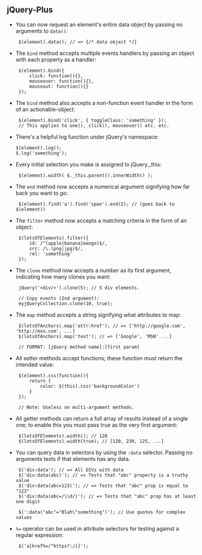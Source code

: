 jQuery-Plus
--

 - You can now request an element's entire data object by passing no arguments to `data()`:
    
        $(element).data(); // => {/* data object */}
    
 - The `bind` method accepts multiple events handlers by passing an object with each property as a handler:
    
        $(element).bind({
            click: function(){},
            mouseover: function(){},
            mouseout: function(){}
        });
    
 - The `bind` method also accepts a non-function event handler in the form of an actionable-object:
 
        $(element).bind('click', { toggleClass: 'something' });
        // This applies to one(), click(), mouseover() etc. etc.
    
 -  There's a helpful log function under jQuery's namespace:
    
        $(element).log();
        $.log('something');
    
 - Every initial selection you make is assigned to jQuery._this:
    
        $(element).width( $._this.parent().innerWidth() );
    
 - The `end` method now accepts a numerical argument signifying how far back you want to go:
    
        $(element).find('a').find('span').end(2); // (goes back to $(element))
    
 - The `filter` method now accepts a matching criteria in the form of an object:
    
        $(lotsOfElements).filter({
            id: /^(apple|banana|mango)$/,
            src: /\.(png|jpg)$/,
            rel: 'something'
        });
    
 - The `clone` method now accepts a number as its first argument, indicating how many clones you want:
    
        jQuery('<div/>').clone(5); // 5 div elements.
        
        // Copy events (2nd argument):
        myjQueryCollection.clone(10, true);
    
 - The `map` method accepts a string signifying what attributes to map:
    
        $(lotsOfAnchors).map('attr:href'); // => ['http://google.com', 'http://msn.com', ...]
        $(lotsOfAnchors).map('text'); // => ['Google', 'MSN' ...]
        
        // FORMAT: [jQuery method name]:[first param]
    
 - All setter methods accept functions; these function must return the intended value:
    
        $(element).css(function(){
            return {
                color: $(this).css('backgroundColor')
            }
        });
        
        // Note: Useless on multi-argument methods.
    
 - All getter methods can return a full array of results instead of a single one; to enable this you must pass true as the very first argument:
    
        $(lotsOfElements).width(); // 120
        $(lotsOfElements).width(true); // [120, 230, 125, ...]
    
 - You can query data in selectors by using the `:data` selector. Passing no arguments tests if that elements has any data. 
    
        $('div:data'); // => All DIVs with data
        $('div:data(abc)'); // => Tests that "abc" property is a truthy value
        $('div:data(abc=123)'); // => Tests that "abc" prop is equal to "123"
        $('div:data(abc=/\\d/)'); // => Tests that "abc" prop has at least one digit
        
        $(':data("abc"="Blah\"something")'); // Use quotes for complex values

 - `%=` operator can be used in attribute selectors for testing against a regular expression:
    
        $('a[href%=/^https?:/i]');